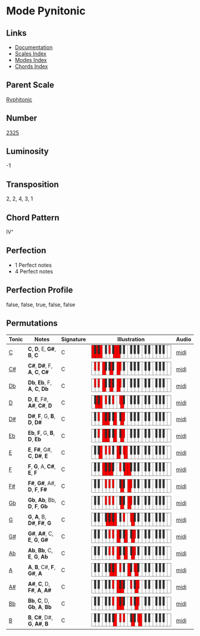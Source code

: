# Mode Pynitonic

## Links

- [Documentation](README.md)
- [Scales Index](Scales.md)
- [Modes Index](Modes.md)
- [Chords Index](Chords.md)

## Parent Scale

[Ryphitonic](ScaleRyphitonic.md)

## Number

[2325](https://ianring.com/musictheory/scales/2325)

## Luminosity

-1

## Transposition

2, 2, 4, 3, 1

## Chord Pattern

IV⁺

## Perfection

- 1 Perfect notes
- 4 Perfect notes

## Perfection Profile

false, false, true, false, false

## Permutations

| Tonic | Notes | Signature | Illustration | Audio |
|-------|-------|-----------|--------------|-------|
| [C](ModeCNaturalPynitonic.md) | **C**, **D**, E, **G#**, **B**, **C** | C | ![CNaturalPynitonic](ModeCNaturalPynitonic.png) | [midi](https://github.com/edipermadi/music/blob/main/docs/ModeCNaturalPynitonic.mid?raw=true) |
| [C#](ModeCSharpPynitonic.md) | **C#**, **D#**, F, **A**, **C**, **C#** | C | ![CSharpPynitonic](ModeCSharpPynitonic.png) | [midi](https://github.com/edipermadi/music/blob/main/docs/ModeCSharpPynitonic.mid?raw=true) |
| [Db](ModeDFlatPynitonic.md) | **Db**, **Eb**, F, **A**, **C**, **Db** | C | ![DFlatPynitonic](ModeDFlatPynitonic.png) | [midi](https://github.com/edipermadi/music/blob/main/docs/ModeDFlatPynitonic.mid?raw=true) |
| [D](ModeDNaturalPynitonic.md) | **D**, **E**, F#, **A#**, **C#**, **D** | C | ![DNaturalPynitonic](ModeDNaturalPynitonic.png) | [midi](https://github.com/edipermadi/music/blob/main/docs/ModeDNaturalPynitonic.mid?raw=true) |
| [D#](ModeDSharpPynitonic.md) | **D#**, **F**, G, **B**, **D**, **D#** | C | ![DSharpPynitonic](ModeDSharpPynitonic.png) | [midi](https://github.com/edipermadi/music/blob/main/docs/ModeDSharpPynitonic.mid?raw=true) |
| [Eb](ModeEFlatPynitonic.md) | **Eb**, **F**, G, **B**, **D**, **Eb** | C | ![EFlatPynitonic](ModeEFlatPynitonic.png) | [midi](https://github.com/edipermadi/music/blob/main/docs/ModeEFlatPynitonic.mid?raw=true) |
| [E](ModeENaturalPynitonic.md) | **E**, **F#**, G#, **C**, **D#**, **E** | C | ![ENaturalPynitonic](ModeENaturalPynitonic.png) | [midi](https://github.com/edipermadi/music/blob/main/docs/ModeENaturalPynitonic.mid?raw=true) |
| [F](ModeFNaturalPynitonic.md) | **F**, **G**, A, **C#**, **E**, **F** | C | ![FNaturalPynitonic](ModeFNaturalPynitonic.png) | [midi](https://github.com/edipermadi/music/blob/main/docs/ModeFNaturalPynitonic.mid?raw=true) |
| [F#](ModeFSharpPynitonic.md) | **F#**, **G#**, A#, **D**, **F**, **F#** | C | ![FSharpPynitonic](ModeFSharpPynitonic.png) | [midi](https://github.com/edipermadi/music/blob/main/docs/ModeFSharpPynitonic.mid?raw=true) |
| [Gb](ModeGFlatPynitonic.md) | **Gb**, **Ab**, Bb, **D**, **F**, **Gb** | C | ![GFlatPynitonic](ModeGFlatPynitonic.png) | [midi](https://github.com/edipermadi/music/blob/main/docs/ModeGFlatPynitonic.mid?raw=true) |
| [G](ModeGNaturalPynitonic.md) | **G**, **A**, B, **D#**, **F#**, **G** | C | ![GNaturalPynitonic](ModeGNaturalPynitonic.png) | [midi](https://github.com/edipermadi/music/blob/main/docs/ModeGNaturalPynitonic.mid?raw=true) |
| [G#](ModeGSharpPynitonic.md) | **G#**, **A#**, C, **E**, **G**, **G#** | C | ![GSharpPynitonic](ModeGSharpPynitonic.png) | [midi](https://github.com/edipermadi/music/blob/main/docs/ModeGSharpPynitonic.mid?raw=true) |
| [Ab](ModeAFlatPynitonic.md) | **Ab**, **Bb**, C, **E**, **G**, **Ab** | C | ![AFlatPynitonic](ModeAFlatPynitonic.png) | [midi](https://github.com/edipermadi/music/blob/main/docs/ModeAFlatPynitonic.mid?raw=true) |
| [A](ModeANaturalPynitonic.md) | **A**, **B**, C#, **F**, **G#**, **A** | C | ![ANaturalPynitonic](ModeANaturalPynitonic.png) | [midi](https://github.com/edipermadi/music/blob/main/docs/ModeANaturalPynitonic.mid?raw=true) |
| [A#](ModeASharpPynitonic.md) | **A#**, **C**, D, **F#**, **A**, **A#** | C | ![ASharpPynitonic](ModeASharpPynitonic.png) | [midi](https://github.com/edipermadi/music/blob/main/docs/ModeASharpPynitonic.mid?raw=true) |
| [Bb](ModeBFlatPynitonic.md) | **Bb**, **C**, D, **Gb**, **A**, **Bb** | C | ![BFlatPynitonic](ModeBFlatPynitonic.png) | [midi](https://github.com/edipermadi/music/blob/main/docs/ModeBFlatPynitonic.mid?raw=true) |
| [B](ModeBNaturalPynitonic.md) | **B**, **C#**, D#, **G**, **A#**, **B** | C | ![BNaturalPynitonic](ModeBNaturalPynitonic.png) | [midi](https://github.com/edipermadi/music/blob/main/docs/ModeBNaturalPynitonic.mid?raw=true) |
